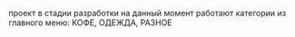 проект в стадии разработки 
на данный момент работают категории из главного меню:
КОФЕ, ОДЕЖДА, РАЗНОЕ